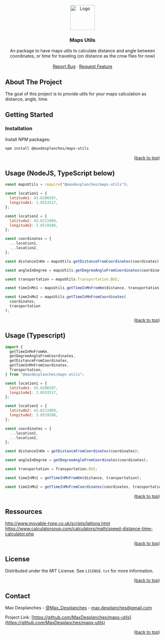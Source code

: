 <a name="readme-top"></a>

<!-- PROJECT LOGO -->
<br />
<div align="center">
  <a href="https://github.com/MaxDesplanches/maps-utils">
    <img src="https://www.bim-immersion.com/Map_making_conventions_logo.svg" alt="Logo" width="80" height="80">
  </a>

<h3 align="center">Maps Utils</h3>

  <p align="center">
        An package to have maps utils to calculate distance and angle between coordinates, or time for traveling (on distance as the crow flies for now)
    <br />
    <br />
    <a href="https://github.com/MaxDesplanches/maps-utils/issues">Report Bug</a>
    ·
    <a href="https://github.com/MaxDesplanches/maps-utils/issues">Request Feature</a>
  </p>
</div>

<!-- ABOUT THE PROJECT -->

## About The Project

The goal of this project is to provide utils for your maps calculation as distance, angle, time.

<!-- GETTING STARTED -->

## Getting Started

### Installation

Install NPM packages:

```sh
npm install @maxdesplanches/maps-utils
```

<p align="right">(<a href="#readme-top">back to top</a>)</p>

<!-- USAGE EXAMPLES -->

## Usage (NodeJS, TypeScript below)

```javascript
const mapsUtils = require("@maxdesplanches/maps-utils");

const location1 = {
  latitude1: 43.6206597,
  longitude1: 3.8553517,
};

const location2 = {
  latitude2: 43.6211969,
  longitude2: 3.8519288,
};

const coordinates = {
  ...location1,
  ...location2,
};

const distanceInKm = mapsUtils.getDistanceFromCoordinates(coordinates);

const angleInDegree = mapsUtils.getDegreeAngleFromCoordinates(coordinates);

const transportation = mapsUtils.Transportation.BUS;

const timeInMn1 = mapsUtils.getTimeInMnFromKm(distance, transportation);

const timeInMn2 = mapsUtils.getTimeInMnFromCoordinates(
  coordinates,
  transportation
);
```

<p align="right">(<a href="#readme-top">back to top</a>)</p>

## Usage (Typescript)

```javascript
import {
  getTimeInMnFromKm,
  getDegreeAngleFromCoordinates,
  getDistanceFromCoordinates,
  getTimeInMnFromCoordinates,
  Transportation,
} from "@maxdesplanches/maps-utils";

const location1 = {
  latitude1: 43.6206597,
  longitude1: 3.8553517,
};

const location2 = {
  latitude2: 43.6211969,
  longitude2: 3.8519288,
};

const coordinates = {
  ...location1,
  ...location2,
};

const distanceInKm = getDistanceFromCoordinates(coordinates);

const angleInDegree = getDegreeAngleFromCoordinates(coordinates);

const transportation = Transportation.BUS;

const timeInMn1 = getTimeInMnFromKm(distance, transportation);

const timeInMn2 = getTimeInMnFromCoordinates(coordinates, transportation);
```

<p align="right">(<a href="#readme-top">back to top</a>)</p>

<!-- RESSOURCES -->

## Ressources

http://www.movable-type.co.uk/scripts/latlong.html
https://www.calculatorsoup.com/calculators/math/speed-distance-time-calculator.php

<p align="right">(<a href="#readme-top">back to top</a>)</p>

<!-- LICENSE -->

## License

Distributed under the MIT License. See `LICENSE.txt` for more information.

<p align="right">(<a href="#readme-top">back to top</a>)</p>

<!-- CONTACT -->

## Contact

Max Desplanches - [@Max_Desplanches](https://twitter.com/Max_Desplanches) - max.desplanches@gmail.com

Project Link: [https://github.com/MaxDesplanches/maps-utils](https://github.com/MaxDesplanches/maps-utils)

<p align="right">(<a href="#readme-top">back to top</a>)</p>
